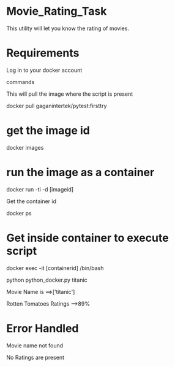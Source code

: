  # Movie_Rating_Task
 
 This utility will let you know the rating of movies.
 
 # Requirements 
 
 Log in to your docker account
 
 commands
 
This will pull the image where the script is present

docker pull gaganintertek/pytest:firsttry

# get the image id

docker images

# run the image as a container

docker run -ti -d [imageid]

Get the container id

docker ps

# Get inside container to execute script

docker exec -it [containerid] /bin/bash

python python_docker.py titanic

Movie Name is ==>['titanic']

Rotten Tomatoes Ratings -->89%

# Error Handled

Movie name not found

No Ratings are present
